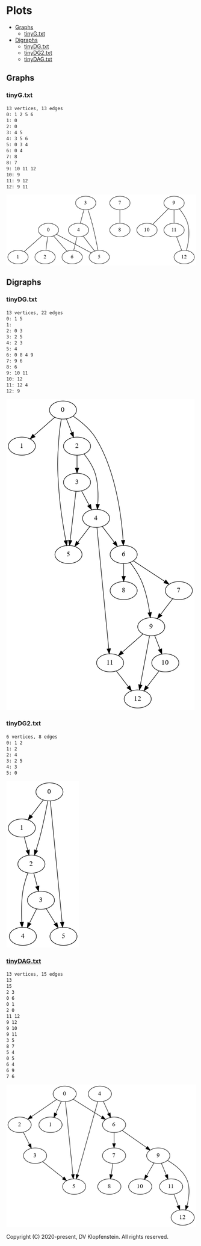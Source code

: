 # Plots
* [Graphs](#graphs)
  * [tinyG.txt](#tinygtxt)
* [Digraphs](#digraphs)
  * [tinyDG.txt](#tinydgtxt)
  * [tinyDG2.txt](#tinydg2txt)
  * [tinyDAG.txt](#tinydag2txt)

## Graphs
### tinyG.txt
```
13 vertices, 13 edges
0: 1 2 5 6
1: 0
2: 0
3: 4 5
4: 3 5 6
5: 0 3 4
6: 0 4
7: 8
8: 7
9: 10 11 12
10: 9
11: 9 12
12: 9 11
```
![tiny graph](tinyG.png)

## Digraphs
### tinyDG.txt
```
13 vertices, 22 edges
0: 1 5
1:
2: 0 3
3: 2 5
4: 2 3
5: 4
6: 0 8 4 9
7: 9 6
8: 6
9: 10 11
10: 12
11: 12 4
12: 9
```
![tinyDG](tinyDG.png)

### tinyDG2.txt
```
6 vertices, 8 edges
0: 1 2
1: 2
2: 4
3: 2 5
4: 3
5: 0
```
![tinyDG2](tinyDG2.png)


### [tinyDAG.txt](https://algs4.cs.princeton.edu/42digraph/tinyDAG.txt)
```
13 vertices, 15 edges
13
15
2 3 
0 6 
0 1 
2 0 
11 12  
9 12  
9 10  
9 11 
3 5 
8 7 
5 4 
0 5 
6 4 
6 9 
7 6
```
![tinyDAG](tinyDAG.png)


Copyright (C) 2020-present, DV Klopfenstein. All rights reserved.
